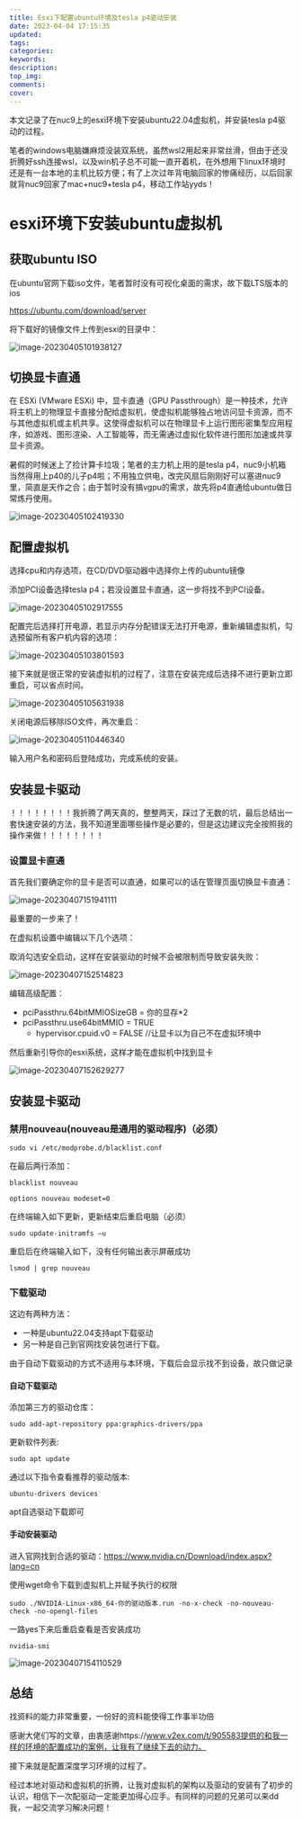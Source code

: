 ```yaml
---
title: Esxi下配置ubuntu环境及tesla p4驱动安装
date: 2023-04-04 17:15:35
updated:
tags:
categories:
keywords:
description:
top_img:
comments:
cover:
---
```


本文记录了在nuc9上的esxi环境下安装ubuntu22.04虚拟机，并安装tesla p4驱动的过程。

笔者的windows电脑嫌麻烦没装双系统，虽然wsl2用起来非常丝滑，但由于还没折腾好ssh连接wsl，以及win机子总不可能一直开着机，在外想用下linux环境时还是有一台本地的主机比较方便；有了上次过年背电脑回家的惨痛经历，以后回家就背nuc9回家了mac+nuc9+tesla p4，移动工作站yyds！

# esxi环境下安装ubuntu虚拟机

## 获取ubuntu ISO

在ubuntu官网下载iso文件，笔者暂时没有可视化桌面的需求，故下载LTS版本的ios

https://ubuntu.com/download/server

将下载好的镜像文件上传到esxi的目录中：

![image-20230405101938127](https://raw.githubusercontent.com/WuJean/Picgo-blog/main/image-20230405101938127.png)

## 切换显卡直通

在 ESXi (VMware ESXi) 中，显卡直通（GPU Passthrough）是一种技术，允许将主机上的物理显卡直接分配给虚拟机，使虚拟机能够独占地访问显卡资源，而不与其他虚拟机或主机共享。这使得虚拟机可以在物理显卡上运行图形密集型应用程序，如游戏、图形渲染、人工智能等，而无需通过虚拟化软件进行图形加速或共享显卡资源。

暑假的时候迷上了捡计算卡垃圾；笔者的主力机上用的是tesla p4，nuc9小机箱当然得用上p40的儿子p4啦；不用独立供电，改完风扇后刚刚好可以塞进nuc9里，简直是天作之合；由于暂时没有搞vgpu的需求，故先将p4直通给ubuntu做日常炼丹使用。

![image-20230405102419330](https://raw.githubusercontent.com/WuJean/Picgo-blog/main/image-20230405102419330.png)

## 配置虚拟机

选择cpu和内存选项，在CD/DVD驱动器中选择你上传的ubuntu镜像

添加PCI设备选择tesla p4；若没设置显卡直通，这一步将找不到PCI设备。

![image-20230405102917555](https://raw.githubusercontent.com/WuJean/Picgo-blog/main/image-20230405102917555.png)

配置完后选择打开电源，若显示内存分配错误无法打开电源，重新编辑虚拟机，勾选预留所有客户机内容的选项：

![image-20230405103801593](https://raw.githubusercontent.com/WuJean/Picgo-blog/main/image-20230405103801593.png)

接下来就是很正常的安装虚拟机的过程了，注意在安装完成后选择不进行更新立即重启，可以省点时间。

![image-20230405105631938](https://raw.githubusercontent.com/WuJean/Picgo-blog/main/image-20230405105631938.png)

关闭电源后移除ISO文件，再次重启：

![image-20230405110446340](https://raw.githubusercontent.com/WuJean/Picgo-blog/main/image-20230405110446340.png)

输入用户名和密码后登陆成功，完成系统的安装。

## 安装显卡驱动

！！！！！！！！我折腾了两天真的，整整两天，踩过了无数的坑，最后总结出一套快速安装的方法，我不知道里面哪些操作是必要的，但是这边建议完全按照我的操作来做！！！！！！！！

### 设置显卡直通

首先我们要确定你的显卡是否可以直通，如果可以的话在管理页面切换显卡直通：

![image-20230407151941111](https://raw.githubusercontent.com/WuJean/Picgo-blog/main/image-20230407151941111.png)

最重要的一步来了！

在虚拟机设置中编辑以下几个选项：

取消勾选安全启动，这样在安装驱动的时候不会被限制而导致安装失败：

![image-20230407152514823](https://raw.githubusercontent.com/WuJean/Picgo-blog/main/image-20230407152514823.png)

编辑高级配置：

- pciPassthru.64bitMMIOSizeGB = 你的显存*2
- pciPassthru.use64bitMMIO = TRUE
  - hypervisor.cpuid.v0 = FALSE	//让显卡以为自己不在虚拟环境中

然后重新引导你的esxi系统，这样才能在虚拟机中找到显卡

![image-20230407152629277](https://raw.githubusercontent.com/WuJean/Picgo-blog/main/image-20230407152629277.png)

## 安装显卡驱动

### 禁用nouveau(nouveau是通用的驱动程序)（必须）

```
sudo vi /etc/modprobe.d/blacklist.conf
```

在最后两行添加：

```
blacklist nouveau
     
options nouveau modeset=0
```

在终端输入如下更新，更新结束后重启电脑（必须）

```
sudo update-initramfs –u
```

重启后在终端输入如下，没有任何输出表示屏蔽成功

```
lsmod | grep nouveau
```

### 下载驱动

这边有两种方法：

- 一种是ubuntu22.04支持apt下载驱动
- 另一种是自己到官网找安装包进行下载。

由于自动下载驱动的方式不适用与本环境，下载后会显示找不到设备，故只做记录

#### 自动下载驱动

添加第三方的驱动仓库：

```
sudo add-apt-repository ppa:graphics-drivers/ppa
```

更新软件列表:

```
sudo apt update
```

通过以下指令查看推荐的驱动版本:

```
ubuntu-drivers devices
```

apt自选驱动下载即可

#### 手动安装驱动

进入官网找到合适的驱动：https://www.nvidia.cn/Download/index.aspx?lang=cn

使用wget命令下载到虚拟机上并赋予执行的权限

```
sudo ./NVIDIA-Linux-x86_64-你的驱动版本.run -no-x-check -no-nouveau-check -no-opengl-files 
```

一路yes下来后重启查看是否安装成功

```
nvidia-smi 
```

![image-20230407154110529](https://raw.githubusercontent.com/WuJean/Picgo-blog/main/image-20230407154110529.png)

## 总结

找资料的能力非常重要，一份好的资料能使得工作事半功倍

感谢大佬们写的文章，由衷感谢https://www.v2ex.com/t/905583提供的和我一样的环境的配置成功的案例，让我有了继续下去的动力。

接下来就是配置深度学习环境的过程了。

经过本地对驱动和虚拟机的折腾，让我对虚拟机的架构以及驱动的安装有了初步的认识，相信下一次配驱动一定能更加得心应手。有同样的问题的兄弟可以来dd我，一起交流学习解决问题！
